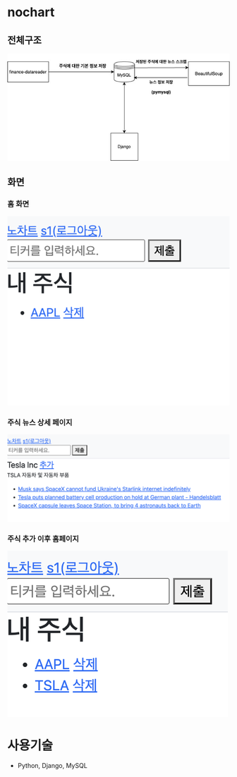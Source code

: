 # nochart

## 전체구조

![A](./img/architecture.jpg)

## 화면
### 홈 화면
![Home](./img/home.png)
### 주식 뉴스 상세 페이지
![News](./img/before_insert.png)
### 주식 추가 이후 홈페이지
![After](./img/after_insert.png)




# 사용기술
- Python, Django, MySQL
